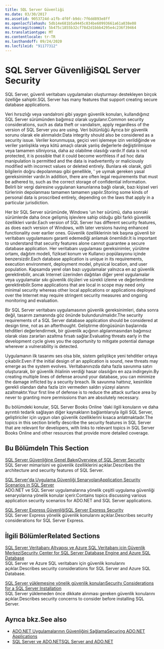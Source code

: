 ```yaml
---
title: SQL Server Güvenliği
ms.date: 03/30/2017
ms.assetid: 9053724d-a1fb-4f0f-b9dc-7f6dd893e8ff
ms.openlocfilehash: 5db14e681b5a9445c034be60993661a61a038e08
ms.sourcegitcommit: 5b475c1855b32cf78d2d1bbb4295e4c236f39464
ms.translationtype: MT
ms.contentlocale: tr-TR
ms.lasthandoff: 09/24/2020
ms.locfileid: "91177312"
---
```

# <a name="sql-server-security"></a><span data-ttu-id="80d17-102">SQL Server Güvenliği</span><span class="sxs-lookup"><span data-stu-id="80d17-102">SQL Server Security</span></span>

<span data-ttu-id="80d17-103">SQL Server, güvenli veritabanı uygulamaları oluşturmayı destekleyen birçok özelliğe sahiptir.</span><span class="sxs-lookup"><span data-stu-id="80d17-103">SQL Server has many features that support creating secure database applications.</span></span>  
  
 <span data-ttu-id="80d17-104">Veri hırsızlığı veya vandalroni gibi yaygın güvenlik konuları, kullandığınız SQL Server sürümünden bağımsız olarak uygulanır.</span><span class="sxs-lookup"><span data-stu-id="80d17-104">Common security considerations, such as data theft or vandalism, apply regardless of the version of SQL Server you are using.</span></span> <span data-ttu-id="80d17-105">Veri bütünlüğü Ayrıca bir güvenlik sorunu olarak ele alınmalıdır.</span><span class="sxs-lookup"><span data-stu-id="80d17-105">Data integrity should also be considered as a security issue.</span></span> <span data-ttu-id="80d17-106">Veriler korunmuşsa, geçici veri işlemeye izin verildiğinde ve veriler yanlışlıkla veya kötü amaçlı olarak yanlış değerlerle değiştirilmişse veya tamamen siliniyorsa, daha az olabilme olasılığı vardır.</span><span class="sxs-lookup"><span data-stu-id="80d17-106">If data is not protected, it is possible that it could become worthless if ad hoc data manipulation is permitted and the data is inadvertently or maliciously modified with incorrect values or deleted entirely.</span></span> <span data-ttu-id="80d17-107">Bunlara ek olarak, gizli bilgilerin doğru depolanması gibi genellikle, ' ye uymak gereken yasal gereksinimler vardır.</span><span class="sxs-lookup"><span data-stu-id="80d17-107">In addition, there are often legal requirements that must be adhered to, such as the correct storage of confidential information.</span></span> <span data-ttu-id="80d17-108">Belirli bir vergi dairesine uygulanan kanunlarına bağlı olarak, bazı kişisel veri türlerinin depolanması tamamen tamamen yapılır.</span><span class="sxs-lookup"><span data-stu-id="80d17-108">Storing some kinds of personal data is proscribed entirely, depending on the laws that apply in a particular jurisdiction.</span></span>  
  
 <span data-ttu-id="80d17-109">Her bir SQL Server sürümünde, Windows 'un her sürümü, daha sonraki sürümlerde daha önce gelişmiş işlevlere sahip olduğu gibi farklı güvenlik özellikleri vardır.</span><span class="sxs-lookup"><span data-stu-id="80d17-109">Each version of SQL Server has different security features, as does each version of Windows, with later versions having enhanced functionality over earlier ones.</span></span> <span data-ttu-id="80d17-110">Güvenlik özelliklerinin tek başına güvenli bir veritabanı uygulamasını garanti edemediği anlamak önemlidir.</span><span class="sxs-lookup"><span data-stu-id="80d17-110">It is important to understand that security features alone cannot guarantee a secure database application.</span></span> <span data-ttu-id="80d17-111">Her veritabanı uygulaması gereksinimler, yürütme ortamı, dağıtım modeli, fiziksel konum ve Kullanıcı popülasyonu içinde benzersizdir.</span><span class="sxs-lookup"><span data-stu-id="80d17-111">Each database application is unique in its requirements, execution environment, deployment model, physical location, and user population.</span></span> <span data-ttu-id="80d17-112">Kapsamda yerel olan bazı uygulamalar yalnızca en az güvenlik gerektirebilir, ancak Internet üzerinden dağıtılan diğer yerel uygulamalar veya uygulamalar sıkı güvenlik ölçüleri ve sürekli izleme ve değerlendirme gerektirebilir.</span><span class="sxs-lookup"><span data-stu-id="80d17-112">Some applications that are local in scope may need only minimal security whereas other local applications or applications deployed over the Internet may require stringent security measures and ongoing monitoring and evaluation.</span></span>  
  
 <span data-ttu-id="80d17-113">Bir SQL Server veritabanı uygulamasının güvenlik gereksinimleri, daha sonra değil, tasarım zamanında göz önünde bulundurulmalıdır.</span><span class="sxs-lookup"><span data-stu-id="80d17-113">The security requirements of a SQL Server database application should be considered at design time, not as an afterthought.</span></span> <span data-ttu-id="80d17-114">Geliştirme döngüsünün başlarında tehditleri değerlendirmek, bir güvenlik açığının algılanmasından bağımsız olarak olası zararları azaltma fırsatı sağlar.</span><span class="sxs-lookup"><span data-stu-id="80d17-114">Evaluating threats early in the development cycle gives you the opportunity to mitigate potential damage wherever a vulnerability is detected.</span></span>  
  
 <span data-ttu-id="80d17-115">Uygulamanın ilk tasarımı ses olsa bile, sistem geliştikçe yeni tehditler ortaya çıkabilir.</span><span class="sxs-lookup"><span data-stu-id="80d17-115">Even if the initial design of an application is sound, new threats may emerge as the system evolves.</span></span> <span data-ttu-id="80d17-116">Veritabanınızda daha fazla savunma satırı oluşturarak, bir güvenlik ihlalinin verdiği hasar olasılığını en aza indirgeyin.</span><span class="sxs-lookup"><span data-stu-id="80d17-116">By creating multiple lines of defense around your database, you can minimize the damage inflicted by a security breach.</span></span> <span data-ttu-id="80d17-117">İlk savunma hattınız, kesinlikle gerekli olandan daha fazla izin vermeden saldırı yüzeyi alanını azaltmaktır.</span><span class="sxs-lookup"><span data-stu-id="80d17-117">Your first line of defense is to reduce the attack surface area by never to granting more permissions than are absolutely necessary.</span></span>  
  
 <span data-ttu-id="80d17-118">Bu bölümdeki konular, SQL Server Books Online 'daki ilgili konuların ve daha ayrıntılı tedarik sağlayan diğer kaynakların bağlantılarıyla ilgili SQL Server, geliştiriciler için uygun olan güvenlik özelliklerini kısaca anlatmaktadır.</span><span class="sxs-lookup"><span data-stu-id="80d17-118">The topics in this section briefly describe the security features in SQL Server that are relevant for developers, with links to relevant topics in SQL Server Books Online and other resources that provide more detailed coverage.</span></span>  
  
## <a name="in-this-section"></a><span data-ttu-id="80d17-119">Bu Bölümde</span><span class="sxs-lookup"><span data-stu-id="80d17-119">In This Section</span></span>  

 [<span data-ttu-id="80d17-120">SQL Server Güvenliğine Genel Bakış</span><span class="sxs-lookup"><span data-stu-id="80d17-120">Overview of SQL Server Security</span></span>](overview-of-sql-server-security.md)  
 <span data-ttu-id="80d17-121">SQL Server mimarisini ve güvenlik özelliklerini açıklar.</span><span class="sxs-lookup"><span data-stu-id="80d17-121">Describes the architecture and security features of SQL Server.</span></span>  
  
 [<span data-ttu-id="80d17-122">SQL Server'da Uygulama Güvenliği Senaryoları</span><span class="sxs-lookup"><span data-stu-id="80d17-122">Application Security Scenarios in SQL Server</span></span>](application-security-scenarios-in-sql-server.md)  
 <span data-ttu-id="80d17-123">ADO.NET ve SQL Server uygulamalarına yönelik çeşitli uygulama güvenliği senaryolarına yönelik konular içerir.</span><span class="sxs-lookup"><span data-stu-id="80d17-123">Contains topics discussing various application security scenarios for ADO.NET and SQL Server applications.</span></span>  
  
 [<span data-ttu-id="80d17-124">SQL Server Express Güvenliği</span><span class="sxs-lookup"><span data-stu-id="80d17-124">SQL Server Express Security</span></span>](sql-server-express-security.md)  
 <span data-ttu-id="80d17-125">SQL Server Express yönelik güvenlik konularını açıklar.</span><span class="sxs-lookup"><span data-stu-id="80d17-125">Describes security considerations for SQL Server Express.</span></span>  
  
## <a name="related-sections"></a><span data-ttu-id="80d17-126">İlgili Bölümler</span><span class="sxs-lookup"><span data-stu-id="80d17-126">Related Sections</span></span>  

[<span data-ttu-id="80d17-127">SQL Server Veritabanı Altyapısı ve Azure SQL Veritabanı için Güvenlik Merkezi</span><span class="sxs-lookup"><span data-stu-id="80d17-127">Security Center for SQL Server Database Engine and Azure SQL Database</span></span>](/sql/relational-databases/security/security-center-for-sql-server-database-engine-and-azure-sql-database)  
<span data-ttu-id="80d17-128">SQL Server ve Azure SQL veritabanı için güvenlik konularını açıklar.</span><span class="sxs-lookup"><span data-stu-id="80d17-128">Describes security considerations for SQL Server and Azure SQL Database.</span></span>

[<span data-ttu-id="80d17-129">SQL Server yüklemesine yönelik güvenlik konuları</span><span class="sxs-lookup"><span data-stu-id="80d17-129">Security Considerations for a SQL Server Installation</span></span>](/sql/sql-server/install/security-considerations-for-a-sql-server-installation)  
<span data-ttu-id="80d17-130">SQL Server yüklemeden önce dikkate alınması gereken güvenlik konularını açıklar.</span><span class="sxs-lookup"><span data-stu-id="80d17-130">Describes security concerns to consider before installing SQL Server.</span></span>

## <a name="see-also"></a><span data-ttu-id="80d17-131">Ayrıca bkz.</span><span class="sxs-lookup"><span data-stu-id="80d17-131">See also</span></span>

- [<span data-ttu-id="80d17-132">ADO.NET Uygulamalarının Güvenliğini Sağlama</span><span class="sxs-lookup"><span data-stu-id="80d17-132">Securing ADO.NET Applications</span></span>](../securing-ado-net-applications.md)
- [<span data-ttu-id="80d17-133">SQL Server ve ADO.NET</span><span class="sxs-lookup"><span data-stu-id="80d17-133">SQL Server and ADO.NET</span></span>](index.md)
